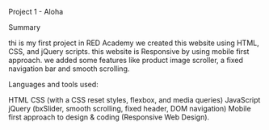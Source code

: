 Project 1 - Aloha 

Summary

thi is my first project in RED Academy we created this website using HTML, CSS, and jQuery scripts. this website is Responsive by using mobile first approach. we added some features like  product image scroller, a fixed navigation bar and smooth scrolling.

Languages and tools used:

HTML
CSS (with a CSS reset styles, flexbox, and media queries)
JavaScript
jQuery (bxSlider, smooth scrolling, fixed header, DOM navigation)
Mobile first approach to design & coding (Responsive Web Design).


